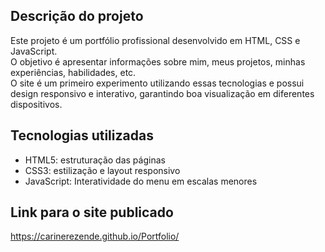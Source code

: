 Descrição do projeto
--------------------
Este projeto é um portfólio profissional desenvolvido em HTML, CSS e JavaScript.  
O objetivo é apresentar informações sobre mim, meus projetos, minhas experiências, habilidades, etc.  
O site é um primeiro experimento utilizando essas tecnologias e possui design responsivo e interativo, garantindo boa visualização em diferentes dispositivos.

Tecnologias utilizadas
----------------------
- HTML5: estruturação das páginas
- CSS3: estilização e layout responsivo
- JavaScript: Interatividade do menu em escalas menores

Link para o site publicado
----------------------
https://carinerezende.github.io/Portfolio/
